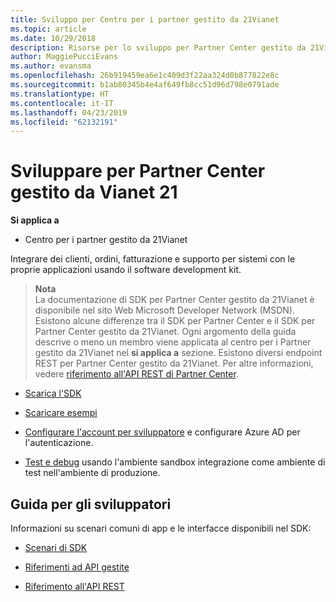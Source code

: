 ```yaml
---
title: Sviluppo per Centro per i partner gestito da 21Vianet
ms.topic: article
ms.date: 10/29/2018
description: Risorse per lo sviluppo per Partner Center gestito da 21Vianet
author: MaggiePucciEvans
ms.author: evansma
ms.openlocfilehash: 26b919459ea6e1c409d3f22aa324d0b877822e8c
ms.sourcegitcommit: b1ab80345b4e4af649fb8cc51d96d798e0791ade
ms.translationtype: HT
ms.contentlocale: it-IT
ms.lasthandoff: 04/23/2019
ms.locfileid: "62132191"
---
```

# <a name="develop-for-partner-center-operated-by-21-vianet"></a>Sviluppare per Partner Center gestito da Vianet 21

**Si applica a**

-   Centro per i partner gestito da 21Vianet


Integrare dei clienti, ordini, fatturazione e supporto per sistemi con le proprie applicazioni usando il software development kit.

>**Nota**<br> La documentazione di SDK per Partner Center gestito da 21Vianet è disponibile nel sito Web Microsoft Developer Network (MSDN). Esistono alcune differenze tra il SDK per Partner Center e il SDK per Partner Center gestito da 21Vianet.
Ogni argomento della guida descrive o meno un membro viene applicata al centro per i Partner gestito da 21Vianet nel **si applica a** sezione. Esistono diversi endpoint REST per Partner Center gestito da 21Vianet. Per altre informazioni, vedere [riferimento all'API REST di Partner Center](https://msdn.microsoft.com/en-us/library/partnercenter/mt667943.aspx).


-   [Scarica l'SDK](https://go.microsoft.com/fwlink/p/?LinkID=746681)

-   [Scaricare esempi](https://msdn.microsoft.com/library/partnercenter/mt634711.aspx)

-   [Configurare l'account per sviluppatore](https://msdn.microsoft.com/library/partnercenter/mt634709.aspx) e configurare Azure AD per l'autenticazione. 

-   [Test e debug](https://msdn.microsoft.com/library/partnercenter/mt634717.aspx) usando l'ambiente sandbox integrazione come ambiente di test nell'ambiente di produzione.

## <a name="developer-help"></a>Guida per gli sviluppatori
Informazioni su scenari comuni di app e le interfacce disponibili nel SDK:

-   [Scenari di SDK](https://msdn.microsoft.com/library/partnercenter/mt634715.aspx)

-   [Riferimenti ad API gestite](https://msdn.microsoft.com/library/partnercenter/mt635943.aspx)

-   [Riferimento all'API REST](https://msdn.microsoft.com/library/partnercenter/mt667943.aspx)